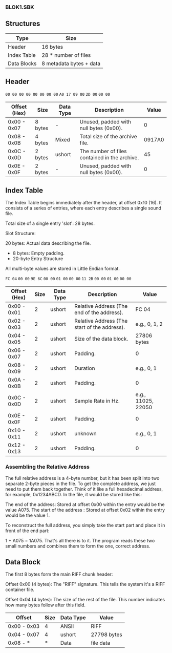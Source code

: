 ### BLOK1.SBK

## Structures

| Type | Size |
| ---- | ---- |
| Header | 16 bytes |
| Index Table | 28 * number of files |
| Data Blocks | 8 metadata bytes + data |


## Header

`00 00 00 00 00 00 00 00` `A0 17 09 00` `2D 00` `00 00`

| Offset (Hex) | Size | Data Type | Description | Value |
| ------------ | ---- | --------- | ----------- | ----- |
| 0x00 - 0x07 | 8 bytes | - | Unused, padded with null bytes (0x00). | 0 |
| 0x08 - 0x0B | 4 bytes | Mixed | Total size of the archive file. | 0917A0 |
| 0x0C - 0x0D | 2 bytes | ushort | The number of files contained in the archive. | 45 |
| 0x0E - 0x0F | 2 bytes | - | 	Unused, padded with null bytes (0x00). | 0 |



## Index Table

The Index Table begins immediately after the header, at offset 0x10 (16). It consists of a series of entries, where each entry describes a single sound file.

Total size of a single entry 'slot': 28 bytes.

Slot Structure:

20 bytes: Actual data describing the file.

* 8 bytes: Empty padding.
* 20-byte Entry Structure

All multi-byte values are stored in Little Endian format.


`FC 04` `00 00` `9E 6C` `00 00` `01 00` `00 00` `11 2B` `00 00` `01 00` `00 00`

| Offset (Hex) | Size | Data Type | Description | Value |
| ------------ | ---- | --------- | ----------- | ----- |
| 0x00 - 0x01 | 2 | ushort | Relative Address (The end of the address). | FC 04 |
| 0x02 - 0x03 | 2 | ushort | Relative Address (The start of the address). | e.g., 0, 1, 2 |
| 0x04 - 0x05 | 2 | ushort | Size of the data block. | 27806 bytes| 
| 0x06 - 0x07 | 2 | ushort | Padding. | 0 |
| 0x08 - 0x09	| 2 | ushort | Duration | e.g., 0, 1 |
| 0x0A - 0x0B | 2 | ushort | Padding. | 0 |
| 0x0C - 0x0D | 2 | ushort | Sample Rate in Hz. | e.g., 11025, 22050 |
| 0x0E - 0x0F | 2 | ushort | Padding. | 0 |
| 0x10 - 0x11 | 2 | ushort | unknown |  e.g., 0, 1 |
| 0x12 - 0x13 | 2 | ushort | Padding. | 0 |

### Assembling the Relative Address
The full relative address is a 4-byte number, but it has been split into two separate 2-byte pieces in the file. To get the complete address, we just need to put them back together.
Think of it like a full hexadecimal address, for example, 0x1234ABCD. In the file, it would be stored like this:

The end of the address: Stored at offset 0x00 within the entry would be the value A075.
The start of the address : Stored at offset 0x02 within the entry would be the value 1.

To reconstruct the full address, you simply take the start part and place it in front of the end part:

1 + A075 = 1A075.
That's all there is to it. The program reads these two small numbers and combines them to form the one, correct address.

## Data Block

The first 8 bytes form the main RIFF chunk header:

Offset 0x00 (4 bytes): The "RIFF" signature. This tells the system it's a RIFF container file.

Offset 0x04 (4 bytes): The size of the rest of the file. This number indicates how many bytes follow after this field.

| Offset | Size | Data Type | Value |
| ------ | ---- | --------- | ----- |
| 0x00 - 0x03 | 4 | ANSII | RIFF |
| 0x04 - 0x07 | 4 | ushort | 27798 bytes |
| 0x08 - * | * | Data | file data |



